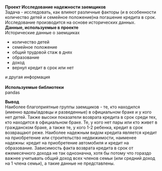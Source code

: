 **Проект Исследование надежности заемщиков**<br>
Задача - исследовать, как влияют различные факторы (и в особенности количество детей и семейное положение)на погашение кредита в срок. Исследование производится на основе исторических данных.<br>
**Данные, используемые в проекте**<br>
Исторические данные о заемщиках<br>
- количество детей
- семейное положение
- общий трудовой стаж в днях
- образование
- доход 
- вернул кредит в срок или нет

и другая информация<br><br>
**Используемые библиотеки**<br>
pandas

**Вывод**<br>
Наиболее благоприятные группы заемщиков - те, кто находился (именно вдовы\вдовцы и разведенные) в официальном браке и у кого нет детей. Также высоки показатели возврата кредита в срок среди тех, кто находится в официальном браке. Те, у кого нет пары или кто живет в гражданском браке, а также те, у кого 1-2 ребенка, кредит в срок возвращают реже. Наиболее надежным видом кредита является кредит на приобретение или строительство недвижимости, наименее надежны: кредит на приобретение автомобиля и кредит на образование. Зависимость факта возврата кредита в срок от ежемесячного дохода не так однозначна, хотя бы потому что гораздо важнее учитывать общий доход всех членов семьи (или средний доход на 1 члена семьи), а такие данные не представлены.

